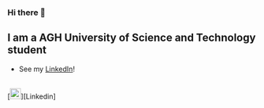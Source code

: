 ### Hi there 👋

## I am a AGH University of Science and Technology student
- See my [LinkedIn][Linkedin]!
</br>
[<img alt='Linkedin' width='22px' src='https://cdns.iconmonstr.com/wp-content/assets/preview/2012/240/iconmonstr-linkedin-3.png' />][Linkedin]

<!--
**K0nicki/K0nicki** is a ✨ _special_ ✨ repository because its `README.md` (this file) appears on your GitHub profile.

Here are some ideas to get you started:

- 🔭 I’m currently working on ...
- 🌱 I’m currently learning ...
- 👯 I’m looking to collaborate on ...
- 🤔 I’m looking for help with ...
- 💬 Ask me about ...
- 📫 How to reach me: ...
- 😄 Pronouns: ...
- ⚡ Fun fact: ...
-->

[Linkedin]: www.linkedin.com/in/konickik